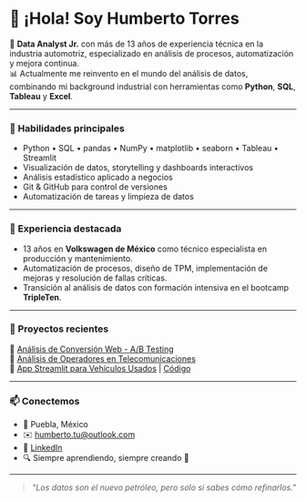 # 👋 ¡Hola! Soy Humberto Torres

🎯 **Data Analyst Jr.** con más de 13 años de experiencia técnica en la industria automotriz, especializado en análisis de procesos, automatización y mejora continua.  
📊 Actualmente me reinvento en el mundo del análisis de datos, combinando mi background industrial con herramientas como **Python**, **SQL**, **Tableau** y **Excel**.

---

### 🚀 Habilidades principales
- Python • SQL • pandas • NumPy • matplotlib • seaborn • Tableau • Streamlit
- Visualización de datos, storytelling y dashboards interactivos
- Análisis estadístico aplicado a negocios
- Git & GitHub para control de versiones
- Automatización de tareas y limpieza de datos

---

### 💼 Experiencia destacada
- 13 años en **Volkswagen de México** como técnico especialista en producción y mantenimiento.
- Automatización de procesos, diseño de TPM, implementación de mejoras y resolución de fallas críticas.
- Transición al análisis de datos con formación intensiva en el bootcamp **TripleTen**.

---

### 📌 Proyectos recientes
🔹 [Análisis de Conversión Web - A/B Testing](https://github.com/HumbertoTU/ProyectoSprint14TestA_B)  
🔹 [Análisis de Operadores en Telecomunicaciones](https://github.com/HumbertoTU/ProyectoFinalSprint14)  
🔹 [App Streamlit para Vehículos Usados](https://vehicles-app-3x7u.onrender.com) | [Código](https://github.com/HumbertoTU/Streamlit_Vehiculos)

---

### 📫 Conectemos

- 📍 Puebla, México  
- ✉️ humberto.tu@outlook.com  
- 💼 [LinkedIn](https://linkedin.com/in/humberto-torres-urib-data-analyst-jr)  
- 🔍 Siempre aprendiendo, siempre creando 🚀

---

> *"Los datos son el nuevo petróleo, pero solo si sabes cómo refinarlos."*  
